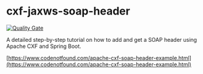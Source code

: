 # cxf-jaxws-soap-header

[![Quality Gate](https://sonarcloud.io/api/badges/gate?key=com.codenotfound:cxf-jaxws-soap-header)](https://sonarcloud.io/dashboard/index/com.codenotfound:cxf-jaxws-soap-header)

A detailed step-by-step tutorial on how to add and get a SOAP header using Apache CXF and Spring Boot.

[https://www.codenotfound.com/apache-cxf-soap-header-example.html](https://www.codenotfound.com/apache-cxf-soap-header-example.html)
